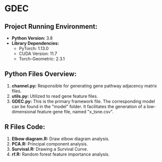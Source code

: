 # GDEC

## Project Running Environment:

- **Python Version:** 3.8
- **Library Dependencies:**
  - PyTorch: 1.13.0
  - CUDA Version: 11.7
  - Torch-Geometric: 2.3.1

## Python Files Overview:

1. **channel.py:** Responsible for generating gene pathway adjacency matrix files.
2. **utils.py:** Utilized to read gene feature files.
3. **GDEC.py:** This is the primary framework file. The corresponding model can be found in the "model" folder. It facilitates the generation of a low-dimensional feature gene file, named "x_tsne.csv".

## R Files Code:

1. **Elbow diagram.R:** Draw elbow diagram analysis.
2. **PCA.R:** Principal component analysis.
3. **Survival.R:** Drawing a Survival Curve.
4. **rf.R:** Random forest feature importance analysis.
